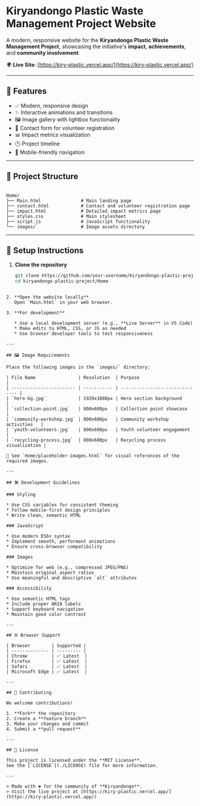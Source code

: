 # Kiryandongo Plastic Waste Management Project Website

A modern, responsive website for the **Kiryandongo Plastic Waste Management Project**, showcasing the initiative's **impact**, **achievements**, and **community involvement**.

🌍 **Live Site**: [https://kiry-plastic.vercel.app/](https://kiry-plastic.vercel.app/)

---

## 🌟 Features

- ✅ Modern, responsive design  
- ✨ Interactive animations and transitions  
- 🖼️ Image gallery with lightbox functionality  
- 📝 Contact form for volunteer registration  
- 📊 Impact metrics visualization  
- 🕒 Project timeline  
- 📱 Mobile-friendly navigation  

---

## 📁 Project Structure

```

Home/
├── Main.html               # Main landing page
├── contact.html            # Contact and volunteer registration page
├── impact.html             # Detailed impact metrics page
├── styles.css              # Main stylesheet
├── script.js               # JavaScript functionality
└── images/                 # Image assets directory

````

---

## 🚀 Setup Instructions

1. **Clone the repository**
   ```bash
   git clone https://github.com/your-username/kiryandongo-plastic-project.git
   cd kiryandongo-plastic-project/Home
````

2. **Open the website locally**
   Open `Main.html` in your web browser.

3. **For development**

   * Use a local development server (e.g., **Live Server** in VS Code)
   * Make edits to HTML, CSS, or JS as needed
   * Use browser developer tools to test responsiveness

---

## 🖼️ Image Requirements

Place the following images in the `images/` directory:

| File Name                | Resolution  | Purpose                         |
| ------------------------ | ----------- | ------------------------------- |
| `hero-bg.jpg`            | 1920x1080px | Hero section background         |
| `collection-point.jpg`   | 800x600px   | Collection point showcase       |
| `community-workshop.jpg` | 800x600px   | Community workshop activities   |
| `youth-volunteers.jpg`   | 800x600px   | Youth volunteer engagement      |
| `recycling-process.jpg`  | 800x600px   | Recycling process visualization |

📄 See `Home/placeholder-images.html` for visual references of the required images.

---

## 🛠️ Development Guidelines

### Styling

* Use CSS variables for consistent theming
* Follow mobile-first design principles
* Write clean, semantic HTML

### JavaScript

* Use modern ES6+ syntax
* Implement smooth, performant animations
* Ensure cross-browser compatibility

### Images

* Optimize for web (e.g., compressed JPEG/PNG)
* Maintain original aspect ratios
* Use meaningful and descriptive `alt` attributes

### Accessibility

* Use semantic HTML tags
* Include proper ARIA labels
* Support keyboard navigation
* Maintain good color contrast

---

## 🌐 Browser Support

| Browser        | Supported |
| -------------- | --------- |
| Chrome         | ✅ Latest  |
| Firefox        | ✅ Latest  |
| Safari         | ✅ Latest  |
| Microsoft Edge | ✅ Latest  |

---

## 🤝 Contributing

We welcome contributions!

1. **Fork** the repository
2. Create a **feature branch**
3. Make your changes and commit
4. Submit a **pull request**

---

## 📄 License

This project is licensed under the **MIT License**.
See the [`LICENSE`](./LICENSE) file for more information.

---

> Made with ❤️ for the community of **Kiryandongo**.
> Visit the live project at [https://kiry-plastic.vercel.app/](https://kiry-plastic.vercel.app/)


